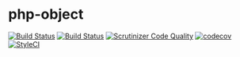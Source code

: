 # php-object

[![Build Status](https://travis-ci.org/Dgame/php-object.svg?branch=master)](https://travis-ci.org/Dgame/php-object)
[![Build Status](https://scrutinizer-ci.com/g/Dgame/php-object/badges/build.png?b=master)](https://scrutinizer-ci.com/g/Dgame/php-object/build-status/master)
[![Scrutinizer Code Quality](https://scrutinizer-ci.com/g/Dgame/php-object/badges/quality-score.png?b=master)](https://scrutinizer-ci.com/g/Dgame/php-object/?branch=master)
[![codecov](https://codecov.io/gh/Dgame/php-object/branch/master/graph/badge.svg)](https://codecov.io/gh/Dgame/php-object)
[![StyleCI](https://styleci.io/repos/87475805/shield?branch=master)](https://styleci.io/repos/87475805)
